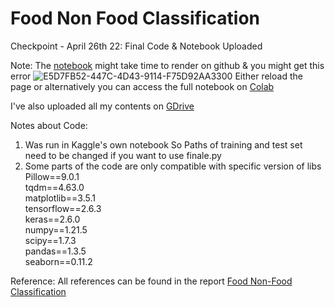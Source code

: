 # Food Non Food Classification

Checkpoint - April 26th 22:
Final Code & Notebook Uploaded 

Note:
The [notebook](https://github.com/lubnaa25/Food_NF_Classification/blob/main/Finale.ipynb) might take time to render on github & you might get this error
![E5D7FB52-447C-4D43-9114-F75D92AA3300](https://user-images.githubusercontent.com/38241109/165118971-deae2f4e-cc50-4c9f-8dc7-0b0375d7e24f.png)
Either reload the page or alternatively you can access the full notebook on [Colab](https://colab.research.google.com/drive/1o2EbO37THrYWLALnlVouzj3Yfr6O2ORe?usp=sharing)

I've also uploaded all my contents on [GDrive](https://drive.google.com/drive/folders/1Pt4jZ49iWpBb6UzdRhzHbh5RgNhDLAAD?usp=sharing)

Notes about Code:
1. Was run in Kaggle's own notebook 
So Paths of training and test set need to be changed if you want to use finale.py
2. Some parts of the code are only compatible with specific version of libs\
Pillow==9.0.1\
tqdm==4.63.0\
matplotlib==3.5.1\
tensorflow==2.6.3\
keras==2.6.0\
numpy==1.21.5\
scipy==1.7.3\
pandas==1.3.5\
seaborn==0.11.2






















Reference: All references can be found in the report [Food Non-Food Classification]()
